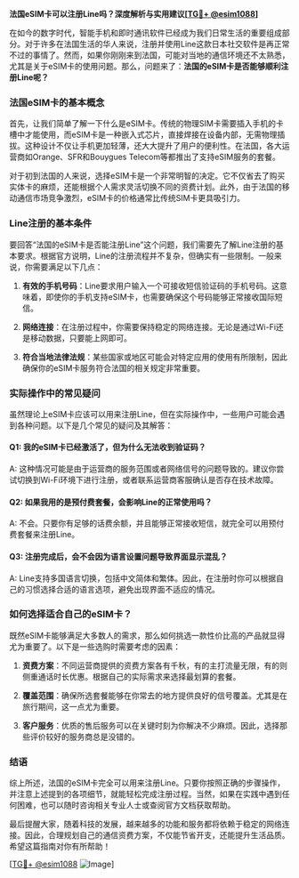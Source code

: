 **法国eSIM卡可以注册Line吗？深度解析与实用建议[[TG💪+ @esim1088](https://t.me/s/esim1088)]**

在如今的数字时代，智能手机和即时通讯软件已经成为我们日常生活的重要组成部分。对于许多在法国生活的华人来说，注册并使用Line这款日本社交软件是再正常不过的事情了。然而，如果你刚刚来到法国，可能对当地的通信环境还不太熟悉，尤其是关于eSIM卡的使用问题。那么，问题来了：**法国的eSIM卡是否能够顺利注册Line呢？**

### 法国eSIM卡的基本概念

首先，让我们简单了解一下什么是eSIM卡。传统的物理SIM卡需要插入手机的卡槽中才能使用，而eSIM卡是一种嵌入式芯片，直接焊接在设备内部，无需物理插拔。这种设计不仅让手机更加轻薄，还大大提升了用户的便利性。在法国，各大运营商如Orange、SFR和Bouygues Telecom等都推出了支持eSIM服务的套餐。

对于初到法国的人来说，选择eSIM卡是一个非常明智的决定。它不仅省去了购买实体卡的麻烦，还能根据个人需求灵活切换不同的资费计划。此外，由于法国的移动通信市场竞争激烈，eSIM卡的价格通常比传统SIM卡更具吸引力。

### Line注册的基本条件

要回答“法国的eSIM卡是否能注册Line”这个问题，我们需要先了解Line注册的基本要求。根据官方说明，Line的注册流程并不复杂，但确实有一些限制。一般来说，你需要满足以下几点：

1. **有效的手机号码**：Line要求用户输入一个可接收短信验证码的手机号码。这意味着，即使你的手机支持eSIM卡，也需要确保这个号码能够正常接收国际短信。
   
2. **网络连接**：在注册过程中，你需要保持稳定的网络连接。无论是通过Wi-Fi还是移动数据，只要能上网即可。

3. **符合当地法律法规**：某些国家或地区可能会对特定应用的使用有所限制，因此确保你的eSIM卡服务符合法国的相关规定非常重要。

### 实际操作中的常见疑问

虽然理论上eSIM卡应该可以用来注册Line，但在实际操作中，一些用户可能会遇到各种问题。以下是几个常见的疑问及其解答：

#### Q1: 我的eSIM卡已经激活了，但为什么无法收到验证码？

A: 这种情况可能是由于运营商的服务范围或者网络信号的问题导致的。建议你尝试切换到Wi-Fi环境下进行注册，或者联系运营商客服确认是否存在技术故障。

#### Q2: 如果我用的是预付费套餐，会影响Line的正常使用吗？

A: 不会。只要你有足够的话费余额，并且能够正常接收短信，就完全可以用预付费套餐来注册Line。

#### Q3: 注册完成后，会不会因为语言设置问题导致界面显示混乱？

A: Line支持多国语言切换，包括中文简体和繁体。因此，在注册时你可以根据自己的习惯选择合适的语言选项，避免出现界面不适应的情况。

### 如何选择适合自己的eSIM卡？

既然eSIM卡能够满足大多数人的需求，那么如何挑选一款性价比高的产品就显得尤为重要了。以下是一些选购时需要考虑的因素：

1. **资费方案**：不同运营商提供的资费方案各有千秋，有的主打流量无限，有的则侧重通话时长优惠。根据自己的实际需求来选择最划算的套餐。

2. **覆盖范围**：确保所选套餐能够在你常去的地方提供良好的信号覆盖。尤其是在旅行期间，这一点尤为重要。

3. **客户服务**：优质的售后服务可以在关键时刻为你解决不少麻烦。因此，选择那些评价较好的服务商总是没错的。

### 结语

综上所述，法国的eSIM卡完全可以用来注册Line。只要你按照正确的步骤操作，并注意上述提到的各项细节，就能轻松完成注册过程。当然，如果在实践中遇到任何困难，也可以随时咨询相关专业人士或查阅官方文档获取帮助。

最后提醒大家，随着科技的发展，越来越多的功能和服务都将依赖于稳定的网络连接。因此，合理规划自己的通信资费方案，不仅能节省开支，还能提升生活品质。希望这篇指南对你有所帮助！

[[TG💪+ @esim1088](https://t.me/s/esim1088) ![Image](https://i.postimg.cc/4NQfJmqS/Snipaste-2025-05-13-00-14-12.png)]